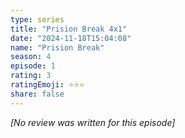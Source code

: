 ```yaml
---
type: series
title: "Prision Break 4x1"
date: "2024-11-18T15:04:08"
name: "Prision Break"
season: 4
episode: 1
rating: 3
ratingEmoji: ⭐️⭐️⭐️
share: false
---
```


*[No review was written for this episode]*
